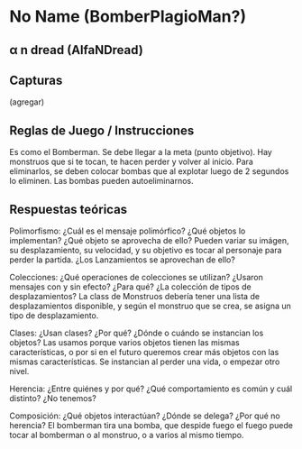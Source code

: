 # No Name (BomberPlagioMan?)

##	α n dread		(AlfaNDread)

## Capturas

(agregar)

## Reglas de Juego / Instrucciones
Es como el Bomberman.
Se debe llegar a la meta (punto objetivo). Hay monstruos que si te tocan, te hacen perder y volver al inicio.
Para eliminarlos, se deben colocar bombas que al explotar luego de 2 segundos lo eliminen.
Las bombas pueden autoeliminarnos.

## Respuestas teóricas

Polimorfismo: ¿Cuál es el mensaje polimórfico? ¿Qué objetos lo implementan? ¿Qué objeto se aprovecha de ello?
Pueden variar su imágen, su desplazamiento, su velocidad,
y su objetivo es tocar al personaje para perder la partida. ¿Los Lanzamientos se aprovechan de ello?

Colecciones: ¿Qué operaciones de colecciones se utilizan? ¿Usaron mensajes con y sin efecto? ¿Para qué?
¿La colección de tipos de desplazamientos?
La class de Monstruos debería tener una lista de desplazamientos disponible,
y según el monstruo que se crea, se asigna un tipo de desplazamiento.

Clases: ¿Usan clases? ¿Por qué? ¿Dónde o cuándo se instancian los objetos?
Las usamos porque varios objetos tienen las mismas características,
o por si en el futuro queremos crear más objetos con las mismas características.
Se instancian al perder una vida, o empezar otro nivel.

Herencia: ¿Entre quiénes y por qué? ¿Qué comportamiento es común y cuál distinto?
¿No tenemos?

Composición: ¿Qué objetos interactúan? ¿Dónde se delega? ¿Por qué no herencia?
El bomberman tira una bomba, que despide fuego
el fuego puede tocar al bomberman o al monstruo, o a varios al mismo tiempo.